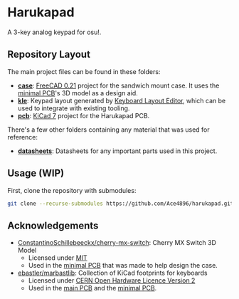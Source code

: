 # Harukapad

A 3-key analog keypad for osu!.

## Repository Layout

The main project files can be found in these folders:

- [**case**](./case): [FreeCAD 0.21](https://www.freecad.org/) project for the sandwich mount case. It uses the [minimal PCB](./case/minimal-pcb/)'s 3D model as a design aid.
- [**kle**](./kle): Keypad layout generated by [Keyboard Layout Editor](http://www.keyboard-layout-editor.com), which can be used to integrate with existing tooling.
- [**pcb**](./pcb): [KiCad 7](https://www.kicad.org/) project for the Harukapad PCB.

There's a few other folders containing any material that was used for reference:

- [**datasheets**](./datasheets): Datasheets for any important parts used in this project.

## Usage (WIP)

First, clone the repository with submodules:

```bash
git clone --recurse-submodules https://github.com/Ace4896/harukapad.git
```

## Acknowledgements

- [ConstantinoSchillebeeckx/cherry-mx-switch](https://github.com/ConstantinoSchillebeeckx/cherry-mx-switch): Cherry MX Switch 3D Model
  - Licensed under [MIT](https://github.com/ConstantinoSchillebeeckx/cherry-mx-switch/blob/master/LICENSE)
  - Used in the [minimal PCB](./case/minimal-pcb/) that was made to help design the case.
- [ebastler/marbastlib](https://github.com/ebastler/marbastlib): Collection of KiCad footprints for keyboards
  - Licensed under [CERN Open Hardware Licence Version 2](https://github.com/ebastler/marbastlib/blob/main/LICENSE)
  - Used in the [main PCB](./pcb) and the [minimal PCB](./case/minimal-pcb/).

